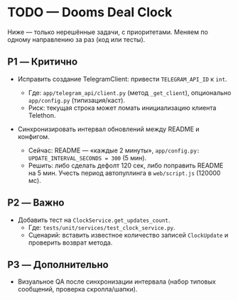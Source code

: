 # TODO — Dooms Deal Clock

Ниже — только нерешённые задачи, с приоритетами. Меняем по одному направлению за раз (код или тесты).

## P1 — Критично

- Исправить создание TelegramClient: привести `TELEGRAM_API_ID` к `int`.
  - Где: `app/telegram_api/client.py` (метод `_get_client`), опционально `app/config.py` (типизация/каст).
  - Риск: текущая строка может ломать инициализацию клиента Telethon.

- Синхронизировать интервал обновлений между README и конфигом.
  - Сейчас: README — «каждые 2 минуты», `app/config.py: UPDATE_INTERVAL_SECONDS = 300` (5 мин).
  - Решить: либо сделать дефолт 120 сек, либо поправить README на 5 мин. Учесть период автопуллинга в `web/script.js` (120000 мс).

## P2 — Важно

- Добавить тест на `ClockService.get_updates_count`.
  - Где: `tests/unit/services/test_clock_service.py`.
  - Сценарий: вставить известное количество записей `ClockUpdate` и проверить возврат метода.

## P3 — Дополнительно

- Визуальное QA после синхронизации интервала (набор типовых сообщений, проверка скролла/шапки).

